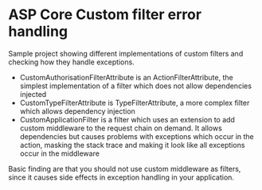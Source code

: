 # ASP Core Custom filter error handling

Sample project showing different implementations of custom filters and checking how they handle exceptions.

* CustomAuthorisationFilterAttribute is an ActionFilterAttribute, the simplest implementation of a filter which does not allow dependencies injected
* CustomTypeFilterAttribute is TypeFilterAttribute, a more complex filter which allows dependency injection
* CustomApplicationFilter is a filter which uses an extension to add custom middleware to the request chain on demand. It allows dependencies but causes problems with exceptions which occur in the action, masking the stack trace and making it look like all exceptions occur in the middleware

Basic finding are that you should not use custom middleware as filters, since it causes side effects in exception handling in your application.
